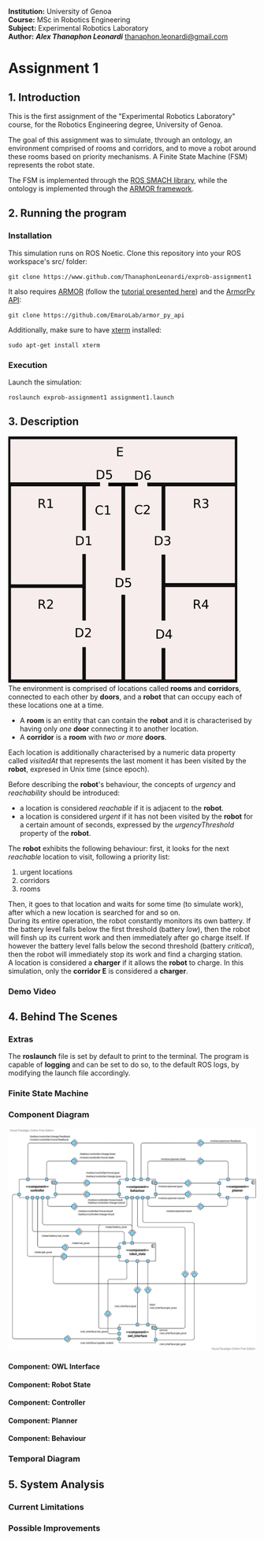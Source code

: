 **Institution:** University of Genoa<br>
**Course:** MSc in Robotics Engineering<br>
**Subject:** Experimental Robotics Laboratory<br>
**Author:** ***Alex Thanaphon Leonardi*** <thanaphon.leonardi@gmail.com><br>

# Assignment 1

## 1. Introduction
This is the first assignment of the "Experimental Robotics Laboratory" course, for the Robotics Engineering degree, University of Genoa.

The goal of this assignment was to simulate, through an ontology, an environment
comprised of rooms and corridors, and to move a robot around these rooms based
on priority mechanisms. A Finite State Machine (FSM) represents the robot state.

The FSM is implemented through the [ROS SMACH library](http://wiki.ros.org/smach),
while the ontology is implemented through the [ARMOR framework](https://github.com/EmaroLab/armor).

## 2. Running the program
### Installation
This simulation runs on ROS Noetic. Clone this repository into your ROS workspace's src/ folder:
```
git clone https://www.github.com/ThanaphonLeonardi/exprob-assignment1
```
It also requires [ARMOR](https://github.com/EmaroLab/armor) (follow the
[tutorial presented here](https://github.com/EmaroLab/armor/issues/7)) and the
[ArmorPy API](https://github.com/EmaroLab/armor_py_api):
```
git clone https://github.com/EmaroLab/armor_py_api
```
Additionally, make sure to have [xterm](https://invisible-island.net/xterm/) installed:
```
sudo apt-get install xterm
```

### Execution
Launch the simulation:
```
roslaunch exprob-assignment1 assignment1.launch
```

## 3. Description
<img alt="Map of the environment" src="media/img/ontology_map.png" height="500"><br>
The environment is comprised of locations called **rooms** and **corridors**,
connected to each other by **doors**, and a **robot** that can occupy each of
these locations one at a time.<br>

- A **room** is an entity that can contain the **robot** and it is characterised
by having only *one* **door** connecting it to another location.<br>
- A **corridor** is a **room** with *two or more* **doors**.<br>

Each location is additionally characterised by a numeric data property called
*visitedAt* that represents the last moment it has been visited by the **robot**,
expresed in Unix time (since epoch).<br>

Before describing the **robot**'s behaviour, the concepts of *urgency* and
*reachability* should be introduced:
- a location is considered *reachable* if it is adjacent to the **robot**.
- a location is considered *urgent* if it has not been visited by the **robot**
for a certain amount of seconds, expressed by the *urgencyThreshold* property of
the **robot**.<br>

The **robot** exhibits the following behaviour: first, it looks for the next
*reachable* location to visit, following a priority list:
  1. urgent locations
  2. corridors
  3. rooms

Then, it goes to that location and waits for some time (to simulate work), after
which a new location is searched for and so on.<br>
During its entire operation, the robot constantly monitors its own battery. If
the battery level falls below the first threshold (battery *low*), then the robot
will finsh up its current work and then immediately after go charge itself. If
however the battery level falls below the second threshold (battery *critical*),
then the robot will immediately stop its work and find a charging station.<br>
A location is considered a **charger** if it allows the **robot** to charge. In this
simulation, only the **corridor E** is considered a **charger**.

### Demo Video

## 4. Behind The Scenes

### Extras
The **roslaunch** file is set by default to print to the terminal. The program is
capable of **logging** and can be set to do so, to the default ROS logs, by
modifying the launch file accordingly.

### Finite State Machine

### Component Diagram
![Component Diagram of the system](media/img/compdiag2.png)<br>
#### Component: OWL Interface
#### Component: Robot State
#### Component: Controller
#### Component: Planner
#### Component: Behaviour

### Temporal Diagram

## 5. System Analysis
### Current Limitations
### Possible Improvements
